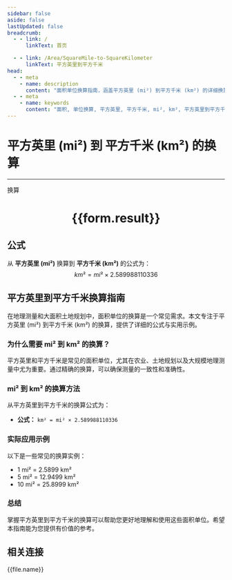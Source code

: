 ```yaml
---
sidebar: false
aside: false
lastUpdated: false
breadcrumb:
  - - link: /
      linkText: 首页

  - - link: /Area/SquareMile-to-SquareKilometer
      linkText: 平方英里到平方千米
head:
  - - meta
    - name: description
      content: "面积单位换算指南，涵盖平方英里 (mi²) 到平方千米 (km²) 的详细换算公式与说明。"
  - - meta
    - name: keywords
      content: "面积, 单位换算, 平方英里, 平方千米, mi², km², 平方英里到平方千米, 面积换算指南"
---
```

# 平方英里 (mi²) 到 平方千米 (km²) 的换算
---
<script setup>
import { onMounted, reactive, inject, ref } from 'vue'
import { NButton, NForm, NFormItem, NInput, NInputNumber, NSelect, NCard, useMessage,NGrid ,NGi } from 'naive-ui'
import { defineClientComponent } from 'vitepress'
import { Area } from '../../files';

const convert = inject('convert')

const form = reactive({
  number: null,
  result: '',
})

const convertHandler = () => {
  if (form.number !== null && !isNaN(form.number)) {
    const convertedValue = parseFloat(form.number) * 2.589988110336
    form.result = `${form.number}mi² = ${convertedValue.toFixed(4)}km²`
  } else {
    form.result = '请输入有效的数值。'
  }
}
</script>

<n-form size="large" :model="form">
  <n-form-item label="平方英里 (mi²)">
    <n-input-number v-model:value="form.number" placeholder="输入平方英里" style="width: 100%" />
  </n-form-item>
  <n-form-item>
    <n-button type="primary" @click="convertHandler" block>换算</n-button>
  </n-form-item>
</n-form>

<n-card  embedded :bordered="false" hoverable>
  <div  style="text-align:center">
    <h1>{{form.result}}</h1>
  </div>
</n-card>

## 公式

从 **平方英里 (mi²)** 换算到 **平方千米 (km²)** 的公式为：
$$ km² = mi² \times 2.589988110336 $$

## 平方英里到平方千米换算指南

在地理测量和大面积土地规划中，面积单位的换算是一个常见需求。本文专注于平方英里 (mi²) 到平方千米 (km²) 的换算，提供了详细的公式与实用示例。

### 为什么需要 mi² 到 km² 的换算？

平方英里和平方千米是常见的面积单位，尤其在农业、土地规划以及大规模地理测量中尤为重要。通过精确的换算，可以确保测量的一致性和准确性。

### mi² 到 km² 的换算方法

从平方英里到平方千米的换算公式为：

- **公式：** `km² = mi² × 2.589988110336`

### 实际应用示例

以下是一些常见的换算实例：

- 1 mi² = 2.5899 km²
- 5 mi² = 12.9499 km²
- 10 mi² = 25.8999 km²

### 总结

掌握平方英里到平方千米的换算可以帮助您更好地理解和使用这些面积单位。希望本指南能为您提供有价值的参考。

## 相关连接
<n-grid x-gap="12" :cols="3">
  <n-gi v-for="(file, index) in Area" :key="index">
    <n-button
      text
      tag="a"
      :href="file.path"
      type="primary"
    >
      {{file.name}}
    </n-button>
  </n-gi>
</n-grid>
